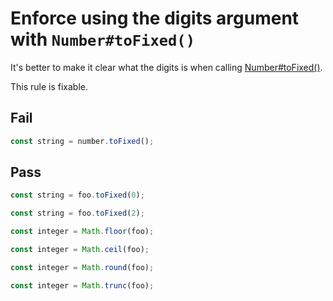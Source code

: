 # Enforce using the digits argument with `Number#toFixed()`

It's better to make it clear what the digits is when calling [Number#toFixed()](https://developer.mozilla.org/en-US/docs/Web/JavaScript/Reference/Global_Objects/Number/toFixed).

This rule is fixable.

## Fail

```js
const string = number.toFixed();
```

## Pass

```js
const string = foo.toFixed(0);
```

```js
const string = foo.toFixed(2);
```

```js
const integer = Math.floor(foo);
```

```js
const integer = Math.ceil(foo);
```

```js
const integer = Math.round(foo);
```

```js
const integer = Math.trunc(foo);
```
